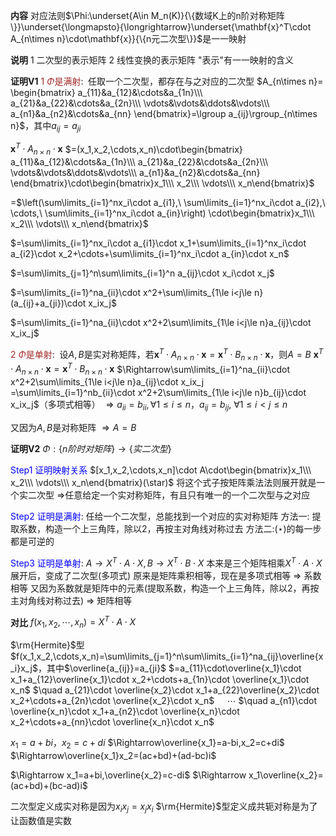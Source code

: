 **内容**
对应法则$\Phi:\underset{A\in M_n(K)}{\{数域K上的n阶对称矩阵\}}\underset{\longmapsto}{\longrightarrow}\underset{\mathbf{x}^T\cdot A_{n\times n}\cdot\mathbf{x}}{\{n元二次型\}}$是一一映射

**说明**
1 二次型的表示矩阵
2 线性变换的表示矩阵
"表示"有一一映射的含义


**证明V1**
<font color=brown>$1\ \Phi$是满射</font>:$\enspace$任取一个二次型，都存在与之对应的二次型
$A_{n\times n}=
\begin{bmatrix}
a_{11}&a_{12}&\cdots&a_{1n}\\\ a_{21}&a_{22}&\cdots&a_{2n}\\\ \vdots&\vdots&\ddots&\vdots\\\ a_{n1}&a_{n2}&\cdots&a_{nn}
\end{bmatrix}=\lgroup a_{ij}\rgroup_{n\times n}$，其中$a_{ij}=a_{ji}$

$\mathbf{x}^T\cdot A_{n\times n}\cdot\mathbf{x}$
$=(x_1,x_2,\cdots,x_n)\cdot\begin{bmatrix}
a_{11}&a_{12}&\cdots&a_{1n}\\\ a_{21}&a_{22}&\cdots&a_{2n}\\\ \vdots&\vdots&\ddots&\vdots\\\ a_{n1}&a_{n2}&\cdots&a_{nn}
\end{bmatrix}\cdot\begin{bmatrix}x_1\\\ x_2\\\ \vdots\\\ x_n\end{bmatrix}$

=$\left(\sum\limits_{i=1}^nx_i\cdot a_{i1},\ \sum\limits_{i=1}^nx_i\cdot a_{i2},\ \cdots,\ \sum\limits_{i=1}^nx_i\cdot a_{in}\right)
\cdot\begin{bmatrix}x_1\\\ x_2\\\ \vdots\\\ x_n\end{bmatrix}$

$=\sum\limits_{i=1}^nx_i\cdot a_{i1}\cdot x_1+\sum\limits_{i=1}^nx_i\cdot a_{i2}\cdot x_2+\cdots+\sum\limits_{i=1}^nx_i\cdot a_{in}\cdot x_n$

$=\sum\limits_{j=1}^n\sum\limits_{i=1}^n a_{ij}\cdot x_i\cdot x_j$

$=\sum\limits_{i=1}^na_{ii}\cdot x^2+\sum\limits_{1\le i<j\le n}(a_{ij}+a_{ji})\cdot x_ix_j$

$=\sum\limits_{i=1}^na_{ii}\cdot x^2+2\sum\limits_{1\le i<j\le n}a_{ij}\cdot x_ix_j$

<font color=brown>$2\ \Phi$是单射</font>:$\enspace$设$A,B$是实对称矩阵，若$\mathbf{x}^T\cdot A_{n\times n}\cdot\mathbf{x}=\mathbf{x}^T\cdot B_{n\times n}\cdot\mathbf{x}$，则$A=B$
$\mathbf{x}^T\cdot A_{n\times n}\cdot\mathbf{x}=\mathbf{x}^T\cdot B_{n\times n}\cdot\mathbf{x}$
$\Rightarrow\sum\limits_{i=1}^na_{ii}\cdot x^2+2\sum\limits_{1\le i<j\le n}a_{ij}\cdot x_ix_j
=\sum\limits_{i=1}^nb_{ii}\cdot x^2+2\sum\limits_{1\le i<j\le n}b_{ij}\cdot x_ix_j$（多项式相等）
$\Rightarrow a_{ii}=b_{ii}, \forall 1\le i\le n$，$a_{ij}=b_{ij},\ \forall 1\le i<j\le n$

又因为$A,B$是对称矩阵
$\Rightarrow A=B$

**证明V2**
$\Phi:\{n阶时对矩阵\}\to\{实二次型\}$

<font color=blue>Step1 证明映射关系</font>
$[x_1,x_2,\cdots,x_n]\cdot A\cdot\begin{bmatrix}x_1\\\ x_2\\\ \vdots\\\ x_n\end{bmatrix}(\star)$
将这个式子按矩阵乘法法则展开就是一个实二次型
$\Rightarrow$任意给定一个实对称矩阵，有且只有唯一的一个二次型与之对应

<font color=blue>Step2 证明是满射</font>: 任给一个二次型，总能找到一个对应的实对称矩阵
方法一: 提取系数，构造一个上三角阵，除以2，再按主对角线对称过去
方法二:$(\star)$的每一步都是可逆的

<font color=blue>Step3 证明是单射</font>: $A\to X^T\cdot A\cdot X,B\to X^T\cdot B\cdot X$
本来是三个矩阵相乘$X^T\cdot A\cdot X$
展开后，变成了二次型(多项式)
原来是矩阵乘积相等，现在是多项式相等
$\Rightarrow$ 系数相等
又因为系数就是矩阵中的元素(提取系数，构造一个上三角阵，除以2，再按主对角线对称过去)
$\Rightarrow$ 矩阵相等

**对比**
$f(x_1,x_2,\cdots,x_n)=X^T\cdot A\cdot X$

$\rm{Hermite}$型
$f(x_1,x_2,\cdots,x_n)=\sum\limits_{j=1}^n\sum\limits_{i=1}^na_{ij}\overline{x_i}x_j$，其中$\overline{a_{ij}}=a_{ji}$
$=a_{11}\cdot\overline{x_1}\cdot x_1+a_{12}\overline{x_1}\cdot x_2+\cdots+a_{1n}\cdot \overline{x_1}\cdot x_n$
$\quad a_{21}\cdot \overline{x_2}\cdot x_1+a_{22}\overline{x_2}\cdot x_2+\cdots+a_{2n}\cdot \overline{x_2}\cdot x_n$
$\quad \cdots$
$\quad a_{n1}\cdot \overline{x_n}\cdot x_1+a_{n2}\cdot \overline{x_n}\cdot x_2+\cdots+a_{nn}\cdot \overline{x_n}\cdot x_n$

$x_1=a+bi$，$x_2=c+di$
$\Rightarrow\overline{x_1}=a-bi,x_2=c+di$
$\Rightarrow\overline{x_1}x_2=(ac+bd)+(ad-bc)i$

$\Rightarrow x_1=a+bi,\overline{x_2}=c-di$
$\Rightarrow x_1\overline{x_2}=(ac+bd)+(bc-ad)i$

二次型定义成实对称是因为$x_ix_j=x_jx_i$
$\rm{Hermite}$型定义成共轭对称是为了让函数值是实数
